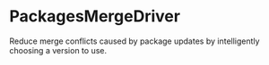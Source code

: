 # PackagesMergeDriver
Reduce merge conflicts caused by package updates by intelligently choosing a version to use.
